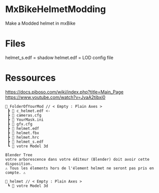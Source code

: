 
# MxBikeHelmetModding
Make a Modded helmet in mxBike

# Files

helmet_s.edf = shadow
helmet.edf = LOD config file

# Ressources

https://docs.piboso.com/wiki/index.php?title=Main_Page
https://www.youtube.com/watch?v=JvaA2tibxi0


```
📁 FolderOfYourMod // < Empty : Plain Axes >
 ┣ 📄 c_helmet.edf <- 
 ┣ 📄 cameras.cfg
 ┣ 📄 YourMask.ini
 ┣ 📄 gfx.cfg
 ┣ 📄 helmet.edf
 ┣ 📄 helmet.fbx
 ┣ 📄 helmet.hrc
 ┣ 📄 helmet_s.edf
 ┗ 📄 votre Model 3d
```


```
Blender Tree
votre arborescence dans votre éditeur (Blender) doit avoir cette disposition.
⚠️ Tous les élements hors de l'élement helmet ne seront pas pris en compte. ⚠️

🔳 helmet // < Empty : Plain Axes >
 ┗ 🔻 votre Model 3d
 ```
